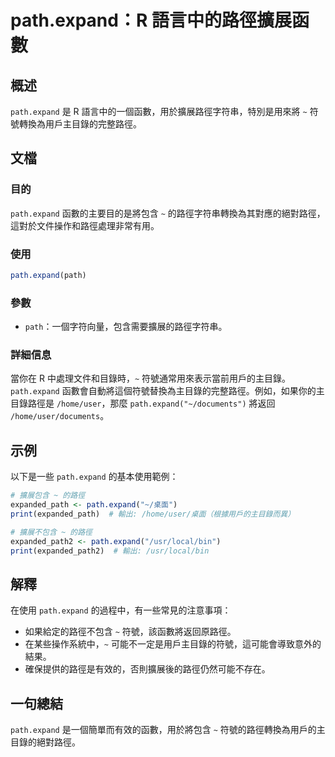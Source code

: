 <!--
Meta Description: # path.expand：R 語言中的路徑擴展函數 ## 概述 `path.expand` 是 R 語言中的一個函數，用於擴展路徑字符串，特別是用來將 `~` 符號轉換為用戶主目錄的完整路徑。 ## 文檔 ### 目的 `path.expand` 函數的主要目的是將包含 `~` 的路徑字符串轉換為...
Meta Keywords: path, expand, home, user, documents
-->

# path.expand：R 語言中的路徑擴展函數

## 概述
`path.expand` 是 R 語言中的一個函數，用於擴展路徑字符串，特別是用來將 `~` 符號轉換為用戶主目錄的完整路徑。

## 文檔
### 目的
`path.expand` 函數的主要目的是將包含 `~` 的路徑字符串轉換為其對應的絕對路徑，這對於文件操作和路徑處理非常有用。

### 使用
```R
path.expand(path)
```

### 參數
- `path`：一個字符向量，包含需要擴展的路徑字符串。

### 詳細信息
當你在 R 中處理文件和目錄時，`~` 符號通常用來表示當前用戶的主目錄。`path.expand` 函數會自動將這個符號替換為主目錄的完整路徑。例如，如果你的主目錄路徑是 `/home/user`，那麼 `path.expand("~/documents")` 將返回 `/home/user/documents`。

## 示例
以下是一些 `path.expand` 的基本使用範例：

```R
# 擴展包含 ~ 的路徑
expanded_path <- path.expand("~/桌面")
print(expanded_path)  # 輸出: /home/user/桌面（根據用戶的主目錄而異）

# 擴展不包含 ~ 的路徑
expanded_path2 <- path.expand("/usr/local/bin")
print(expanded_path2)  # 輸出: /usr/local/bin
```

## 解釋
在使用 `path.expand` 的過程中，有一些常見的注意事項：

- 如果給定的路徑不包含 `~` 符號，該函數將返回原路徑。
- 在某些操作系統中，`~` 可能不一定是用戶主目錄的符號，這可能會導致意外的結果。
- 確保提供的路徑是有效的，否則擴展後的路徑仍然可能不存在。

## 一句總結
`path.expand` 是一個簡單而有效的函數，用於將包含 `~` 符號的路徑轉換為用戶的主目錄的絕對路徑。